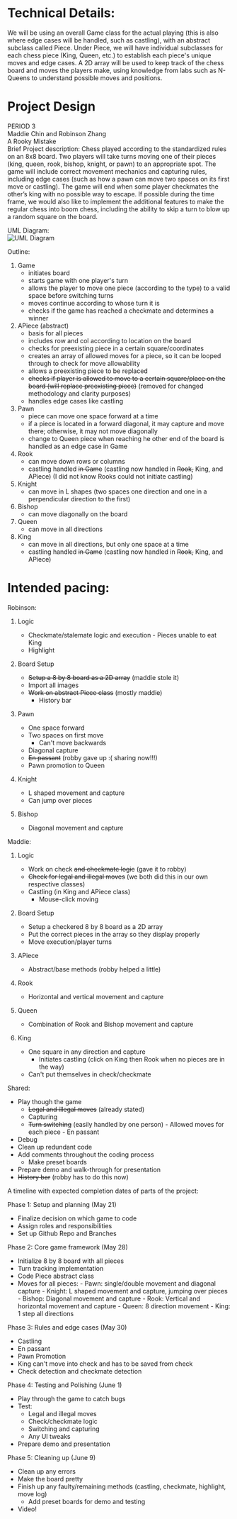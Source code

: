
# Technical Details:

We will be using an overall Game class for the actual playing (this is also where edge cases will
be handled, such as castling), with an abstract subclass called Piece. Under Piece,
we will have individual subclasses for each chess piece (King, Queen, etc.) to establish each piece's
unique moves and edge cases. A 2D array will be used to keep track of the chess board and moves the players
make, using knowledge from labs such as N-Queens to understand possible moves and positions.

# Project Design

PERIOD 3  
Maddie Chin and Robinson Zhang  
A Rooky Mistake  
Brief Project description: Chess played according to the standardized rules on an
8x8 board. Two players will take turns moving one of their pieces (king, queen, rook,
bishop, knight, or pawn) to an appropriate spot. The game will include correct
movement mechanics and capturing rules, including edge cases (such as how a pawn can
move two spaces on its first move or castling). The game will end when some player
checkmates the other’s king with no possible way to escape. If possible during the time
frame, we would also like to implement the additional features to make the regular chess
into boom chess, including the ability to skip a turn to blow up a random square on the
board.  


UML Diagram:  
![UML Diagram](https://lucid.app/publicSegments/view/e63b292b-ff1f-427b-a795-b20ecca3c4a9/image.png)  


Outline:
1. Game
	- initiates board
	- starts game with one player's turn
	- allows the player to move one piece (according to the type) to a valid space before switching turns
	- moves continue according to whose turn it is
	- checks if the game has reached a checkmate and determines a winner
2. APiece (abstract)
	- basis for all pieces
	- includes row and col according to location on the board
	- checks for preexisting piece in a certain square/coordinates
	- creates an array of allowed moves for a piece, so it can be looped
  through to check for move allowability
	- allows a preexisting piece to be replaced  
	- ~~checks if player is allowed to move to a certain square/place on the board (will replace preexisting piece)~~ (removed for changed
	methodology and clarity purposes)
	- handles edge cases like castling
3. Pawn
	- piece can move one space forward at a time
	- if a piece is located in a forward diagonal, it may capture and move there; otherwise, it may not move diagonally
	- change to Queen piece when reaching he other end of the board is handled as an edge case in Game
4. Rook
	- can move down rows or columns
	- castling handled ~~in Game~~ (castling now handled in ~~Rook,~~ King, and APiece) (I did not know Rooks
	could not initiate castling)
5. Knight
	- can move in L shapes (two spaces one direction and one in a perpendicular direction to the first)
6. Bishop
	- can move diagonally on the board
7. Queen
	- can move in all directions
8. King
	- can move in all directions, but only one space at a time
	- castling handled ~~in Game~~ (castling now handled in ~~Rook,~~ King, and APiece)

# Intended pacing:

Robinson:
1. Logic
   - Checkmate/stalemate logic and execution
	 		- Pieces unable to eat King
   - Highlight

2. Board Setup
   - ~~Setup a 8 by 8 board as a 2D array~~ (maddie stole it)
   - Import all images
   - ~~Work on abstract Piece class~~ (mostly maddie)
	 - History bar

3. Pawn
   - One space forward
   - Two spaces on first move
	 - Can't move backwards
   - Diagonal capture
   - ~~En passant~~ (robby gave up :( sharing now!!!)
   - Pawn promotion to Queen

4. Knight
   - L shaped movement and capture
   - Can jump over pieces

5. Bishop
   - Diagonal movement and capture

Maddie:
1. Logic
   - Work on check ~~and checkmate logic~~ (gave it to robby)
   - ~~Check for legal and illegal moves~~ (we both did this in our own respective classes)
   - Castling (in King and APiece class)
	 - Mouse-click moving

2. Board Setup
   - Setup a checkered 8 by 8 board as a 2D array
   - Put the correct pieces in the array so they display properly
   - Move execution/player turns

3. APiece
   - Abstract/base methods (robby helped a little)

4. Rook
   - Horizontal and vertical movement and capture

5. Queen
   - Combination of Rook and Bishop movement and capture

6. King
   - One square in any direction and capture
	 - Initiates castling (click on King then Rook when no pieces are in the way)
   - Can't put themselves in check/checkmate


Shared:
   - Play though the game
       - ~~Legal and illegal moves~~ (already stated)
       - Capturing
       - ~~Turn switching~~ (easily handled by one person)
	- Allowed moves for each piece
	- En passant
  - Debug
  - Clean up redundant code
  - Add comments throughout the coding process
	- Make preset boards
  - Prepare demo and walk-through for presentation
  - ~~History bar~~ (robby has to do this now)

A timeline with expected completion dates of parts of the project:

Phase 1: Setup and planning (May 21)
  - Finalize decision on which game to code
  - Assign roles and responsibilities
  - Set up Github Repo and Branches

Phase 2: Core game framework (May 28)
  - Initialize 8 by 8 board with all pieces
  - Turn tracking implementation
  - Code Piece abstract class
  - Moves for all pieces:
    	- Pawn: single/double movement and diagonal capture
    	- Knight: L shaped movement and capture, jumping over pieces
    	- Bishop: Diagonal movement and capture
    	- Rook: Vertical and horizontal movement and capture
    	- Queen: 8 direction movement
    	- King: 1 step all directions     

Phase 3: Rules and edge cases (May 30)
  - Castling
  - En passant
  - Pawn Promotion
  - King can't move into check and has to be saved from check
  - Check detection and checkmate detection

Phase 4: Testing and Polishing (June 1)
  - Play through the game to catch bugs
  - Test:
      - Legal and illegal moves
      - Check/checkmate logic
      - Switching and capturing
      - Any UI tweaks
  - Prepare demo and presentation

Phase 5: Cleaning up (June 9)
  - Clean up any errors
  - Make the board pretty
  - Finish up any faulty/remaining methods (castling, checkmate, highlight, move log)
	- Add preset boards for demo and testing
  - Video!
